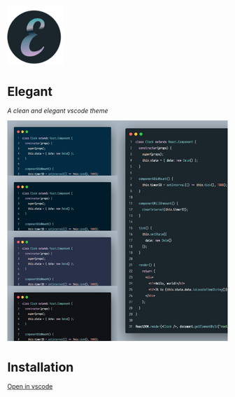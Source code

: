 <img src="images/elegant-logo-128.png" width=128/>

# Elegant
*A clean and elegant vscode theme*

![](./images/screenshot.jpg)

# Installation
[Open in vscode](vscode:extension/ziyadsk.elegant)